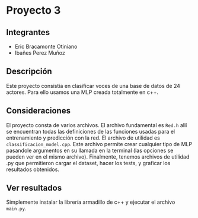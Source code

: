 # Proyecto 3 

## Integrantes

- Eric Bracamonte Otiniano
- Ibañes Perez Muñoz

## Descripción

Este proyecto consistía en clasificar voces de una base de datos de 24 actores. Para ello usamos una MLP creada totalmente en c++.



## Consideraciones

El proyecto consta de varios archivos. El archivo fundamental es ```Red.h``` allí se encuentran todas las definiciones de las funciones usadas para el entrenamiento y predicción con la red. El archivo de utilidad es ```classificacion_model.cpp```. Este archivo permite crear cualquier tipo de MLP pasandole argumentos en su llamada en la terminal (las opciones se pueden ver en el mismo archivo). Finalmente, tenemos archivos de utilidad .py que permitieron cargar el dataset, hacer los tests, y graficar los resultados obtenidos. 


## Ver resultados

Simplemente instalar la librería armadillo de c++ y ejecutar el archivo ```main.py```. 


